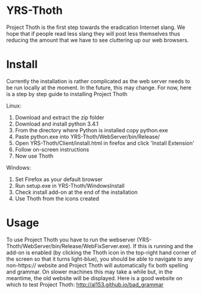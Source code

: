 YRS-Thoth
=========
  Project Thoth is the first step towards the eradication Internet slang. We hope that if people read less slang they will post less themselves thus reducing the amount that we have to see cluttering up our web browsers.

Install
=========
  Currently the installation is rather complicated as the web server needs to be run locally at the moment. In the future, this may change. For now, here is a step by step guide to installing Project Thoth


Linux:
  1. Download and extract the zip folder
  2. Download and install python 3.4.1
  3. From the directory where Python is installed copy python.exe
  4. Paste python.exe into YRS-Thoth/WebServer/bin/Release/
  5. Open YRS-Thoth/Client/install.html in firefox and click 'Install Extension'
  6. Follow on-screen instructions
  7. Now use Thoth
 
Windows:
  1. Set Firefox as your default browser
  2. Run setup.exe in YRS-Thoth/WindowsInstall
  3. Check install add-on at the end of the installation
  4. Use Thoth from the icons created

Usage
=========
  To use Project Thoth you have to run the webserver (YRS-Thoth/WebServer/bin/Release/WebFixServer.exe). If this is running and the add-on is enabled (by clicking the Thoth icon in the top-right hand corner of the screen so that it turns light-blue), you should be able to navigate to any non-https:// website and Project Thoth will automatically fix both spelling and grammar. On slower machines this may take a while but, in the meantime, the old website will be displayed. Here is a good website on which to test Project Thoth: http://al153.github.io/bad_grammar
